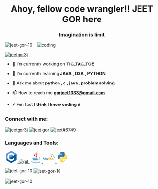 <h1 align="center">Ahoy, fellow code wrangler!! JEET GOR here</h1>
<h3 align="center">Imagination is limit</h3>

<img align="right" alt="coding" width="400" src="https://encrypted-tbn0.gstatic.com/images?q=tbn:ANd9GcSkgNIgZwf3Ff-EGi4vv25UkZs-wdWgHZ2iqLJVWtRLU-QTLOEjTZDqw9E4bEwqTxmlZIs&usqp=CAU">

<p align="left"> <img src="https://komarev.com/ghpvc/?username=jeet-gor-10&label=Profile%20views&color=0e75b6&style=flat" alt="jeet-gor-10" /> </p>

<p align="left"> <a href="https://twitter.com/jeetgor3j" target="blank"><img src="https://img.shields.io/twitter/follow/jeetgor3j?logo=twitter&style=for-the-badge" alt="jeetgor3j" /></a> </p>

- 🔭 I’m currently working on **TIC_TAC_TOE**

- 🌱 I’m currently learning **JAVA , DSA , PYTHON**

- 💬 Ask me about **python , c , java , problem solving**

- 📫 How to reach me **gorjeet1333@gmail.com**

- ⚡ Fun fact **I think I know coding :/**

<h3 align="left">Connect with me:</h3>
<p align="left">
<a href="https://twitter.com/jeetgor3j" target="blank"><img align="center" src="https://raw.githubusercontent.com/rahuldkjain/github-profile-readme-generator/master/src/images/icons/Social/twitter.svg" alt="jeetgor3j" height="30" width="40" /></a>
<a href="https://linkedin.com/in/jeet gor" target="blank"><img align="center" src="https://raw.githubusercontent.com/rahuldkjain/github-profile-readme-generator/master/src/images/icons/Social/linked-in-alt.svg" alt="jeet gor" height="30" width="40" /></a>
<a href="https://discord.gg/jeet#6749" target="blank"><img align="center" src="https://raw.githubusercontent.com/rahuldkjain/github-profile-readme-generator/master/src/images/icons/Social/discord.svg" alt="jeet#6749" height="30" width="40" /></a>
</p>

<h3 align="left">Languages and Tools:</h3>
<p align="left"> <a href="https://www.cprogramming.com/" target="_blank" rel="noreferrer"> <img src="https://raw.githubusercontent.com/devicons/devicon/master/icons/c/c-original.svg" alt="c" width="40" height="40"/> </a> <a href="https://git-scm.com/" target="_blank" rel="noreferrer"> <img src="https://www.vectorlogo.zone/logos/git-scm/git-scm-icon.svg" alt="git" width="40" height="40"/> </a> <a href="https://www.java.com" target="_blank" rel="noreferrer"> <img src="https://raw.githubusercontent.com/devicons/devicon/master/icons/java/java-original.svg" alt="java" width="40" height="40"/> </a> <a href="https://www.mysql.com/" target="_blank" rel="noreferrer"> <img src="https://raw.githubusercontent.com/devicons/devicon/master/icons/mysql/mysql-original-wordmark.svg" alt="mysql" width="40" height="40"/> </a> <a href="https://www.python.org" target="_blank" rel="noreferrer"> <img src="https://raw.githubusercontent.com/devicons/devicon/master/icons/python/python-original.svg" alt="python" width="40" height="40"/> </a> </p>

<p><img align="left" src="https://github-readme-stats.vercel.app/api/top-langs?username=jeet-gor-10&show_icons=true&locale=en&layout=compact" alt="jeet-gor-10" /></p>

<p>&nbsp;<img align="center" src="https://github-readme-stats.vercel.app/api?username=jeet-gor-10&show_icons=true&locale=en" alt="jeet-gor-10" /></p>

<p><img align="center" src="https://github-readme-streak-stats.herokuapp.com/?user=jeet-gor-10&" alt="jeet-gor-10" /></p>
